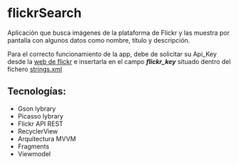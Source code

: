 # flickrSearch

   
Aplicación que busca imágenes de la plataforma de Flickr y las muestra por pantalla con algunos datos como nombre, título y descripción.

Para el correcto funcionamiento de la app, debe de solicitar su Api_Key desde la [web de flickr](https://www.flickr.com/services/apps/create/)
e insertarla en el campo ***flickr_key*** situado dentro del fichero [strings.xml](https://github.com/franpnx/AndroidProjects/blob/master/flickrSearch/app/src/main/res/values/strings.xml)

## Tecnologías:
* Gson lybrary
* Picasso lybrary
* Flickr API REST
* RecyclerView
* Arquitectura MVVM
* Fragments
* Viewmodel

